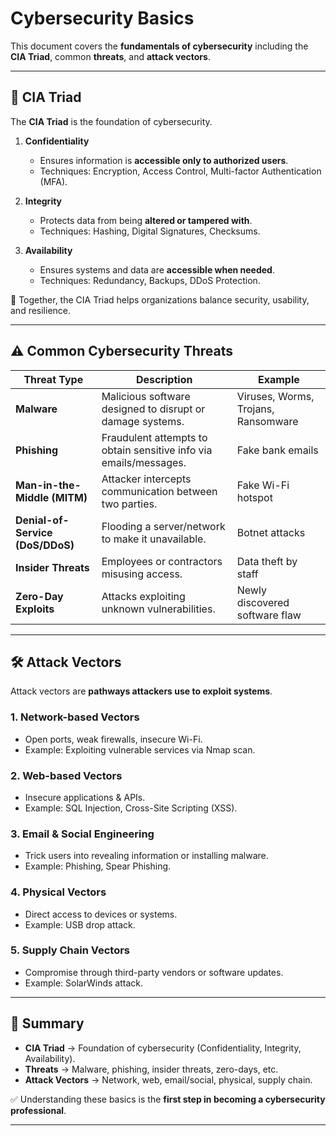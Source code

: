 # Cybersecurity Basics  

This document covers the **fundamentals of cybersecurity** including the **CIA Triad**, common **threats**, and **attack vectors**.  

---

## 🔑 CIA Triad  

The **CIA Triad** is the foundation of cybersecurity.  

1. **Confidentiality**  
   - Ensures information is **accessible only to authorized users**.  
   - Techniques: Encryption, Access Control, Multi-factor Authentication (MFA).  

2. **Integrity**  
   - Protects data from being **altered or tampered with**.  
   - Techniques: Hashing, Digital Signatures, Checksums.  

3. **Availability**  
   - Ensures systems and data are **accessible when needed**.  
   - Techniques: Redundancy, Backups, DDoS Protection.  

📌 Together, the CIA Triad helps organizations balance security, usability, and resilience.  

---

## ⚠️ Common Cybersecurity Threats  

| Threat Type              | Description | Example |
|---------------------------|-------------|---------|
| **Malware**              | Malicious software designed to disrupt or damage systems. | Viruses, Worms, Trojans, Ransomware |
| **Phishing**             | Fraudulent attempts to obtain sensitive info via emails/messages. | Fake bank emails |
| **Man-in-the-Middle (MITM)** | Attacker intercepts communication between two parties. | Fake Wi-Fi hotspot |
| **Denial-of-Service (DoS/DDoS)** | Flooding a server/network to make it unavailable. | Botnet attacks |
| **Insider Threats**      | Employees or contractors misusing access. | Data theft by staff |
| **Zero-Day Exploits**    | Attacks exploiting unknown vulnerabilities. | Newly discovered software flaw |

---

## 🛠️ Attack Vectors  

Attack vectors are **pathways attackers use to exploit systems**.  

### 1. **Network-based Vectors**  
- Open ports, weak firewalls, insecure Wi-Fi.  
- Example: Exploiting vulnerable services via Nmap scan.  

### 2. **Web-based Vectors**  
- Insecure applications & APIs.  
- Example: SQL Injection, Cross-Site Scripting (XSS).  

### 3. **Email & Social Engineering**  
- Trick users into revealing information or installing malware.  
- Example: Phishing, Spear Phishing.  

### 4. **Physical Vectors**  
- Direct access to devices or systems.  
- Example: USB drop attack.  

### 5. **Supply Chain Vectors**  
- Compromise through third-party vendors or software updates.  
- Example: SolarWinds attack.  

---

## 📌 Summary  

- **CIA Triad** → Foundation of cybersecurity (Confidentiality, Integrity, Availability).  
- **Threats** → Malware, phishing, insider threats, zero-days, etc.  
- **Attack Vectors** → Network, web, email/social, physical, supply chain.  

✅ Understanding these basics is the **first step in becoming a cybersecurity professional**.  

---

